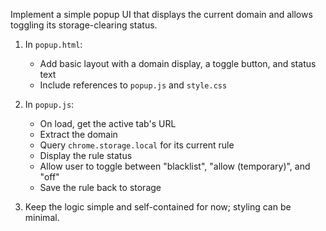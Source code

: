 Implement a simple popup UI that displays the current domain and allows toggling its storage-clearing status.

1. In `popup.html`:

    - Add basic layout with a domain display, a toggle button, and status text
    - Include references to `popup.js` and `style.css`

2. In `popup.js`:

    - On load, get the active tab's URL
    - Extract the domain
    - Query `chrome.storage.local` for its current rule
    - Display the rule status
    - Allow user to toggle between "blacklist", "allow (temporary)", and "off"
    - Save the rule back to storage

3. Keep the logic simple and self-contained for now; styling can be minimal.
